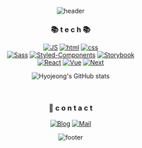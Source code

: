 <div align=center>

![header](https://capsule-render.vercel.app/api?type=waving&color=gradient&customColorList=14&height=100&section=header&fontSize=50&animation=fadeIn&fontAlignY=40)

### 📚 t e c h 📚

[![JS](https://img.shields.io/badge/JavaScript-FBE851?style=flat-square&logo=JavaScript&logoColor=333)]()
[![html](https://img.shields.io/badge/Html-E7603B?style=flat-square&logo=Html5&logoColor=white)]()
[![css](https://img.shields.io/badge/CSS-2D88CB?style=flat-square&logo=CSS3&logoColor=white)]()
<br />
[![Sass](https://img.shields.io/badge/Sass-E485B5?style=flat-square&logo=Sass&logoColor=white)]()
[![Styled-Components](https://img.shields.io/badge/Styled%20Components-DB7093?style=flat-square&logo=styled-components&logoColor=white)]()
[![Storybook](https://img.shields.io/badge/Storybook-FF4785?style=flat-square&logo=Storybook&logoColor=white)]()
<br />
[![React](https://img.shields.io/badge/React-5DCCEB?style=flat-square&logo=React&logoColor=white)]()
[![Vue](https://img.shields.io/badge/Vue-43BB97?style=flat-square&logo=Vue.js&logoColor=white)]()
[![Next](https://img.shields.io/badge/Next-2C2C2C?style=flat-square&logo=Next.js&logoColor=white)]()

![Hyojeong's GitHub stats](https://github-readme-stats.vercel.app/api?username=Shinhyojeong&hide=stars&show_icons=true&theme=buefy)

<br />

### 📢 c o n t a c t

[![Blog](https://img.shields.io/badge/Blog-C598D0?style=flat-square&logoColor=white)](https://velog.io/@hyo_o)
[![Mail](https://img.shields.io/badge/Mail-E09595?style=flat-square&logoColor=white)](mailto:hyojeonge0@naver.com)

![footer](https://capsule-render.vercel.app/api?section=footer&type=waving&color=gradient&customColorList=14&height=100)

</div>
